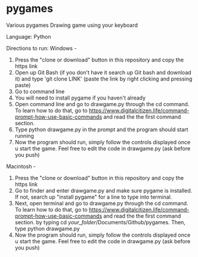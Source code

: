 # pygames
 Various pygames
 Drawing game using your keyboard
 
 Language: Python

Directions to run: 
Windows - 
1) Press the "clone or download" button in this repository and copy the https link
2) Open up Git Bash (if you don't have it search up Git bash and download it) and type 'git clone LINK' (paste the link by right clicking and pressing paste)
3) Go to command line
4) You will need to install pygame if you haven't already
5) Open command line and go to drawgame.py through the cd command. To learn how to do that, go to  https://www.digitalcitizen.life/command-prompt-how-use-basic-commands and read the the first command section.
6) Type python drawgame.py in the prompt and the program should start running
9) Now the program should run, simply follow the controls displayed once u start the game. Feel free to edit the code in drawgame.py (ask before you push)

Macintosh - 
1) Press the "clone or download" button in this repository and copy the https link
2) Go to finder and enter drawgame.py and make sure pygame is installed. If not, search up "install pygame" for a line to type into terminal.
3) Next, open terminal and go to drawgame.py through the cd command. To learn how to do that, go to  https://www.digitalcitizen.life/command-prompt-how-use-basic-commands and read the the first command section. by typing cd *your_folder*/Documents/Github/pygames. Then, type python drawgame.py
4) Now the program should run, simply follow the controls displayed once u start the game. Feel free to edit the code in drawgame.py (ask before you push)
